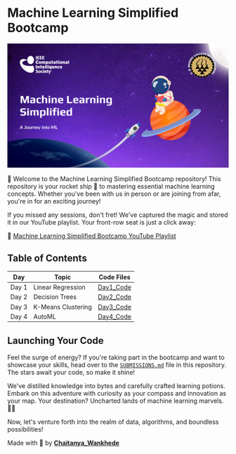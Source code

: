 # Machine Learning Simplified Bootcamp

![Bootcamp Title](./image/MachineLearningSimplifiedReadme.png)

🚀 Welcome to the Machine Learning Simplified Bootcamp repository! This repository is your rocket ship 🚀 to mastering essential machine learning concepts. Whether you've been with us in person or are joining from afar, you're in for an exciting journey!

If you missed any sessions, don't fret! We've captured the magic and stored it in our YouTube playlist. Your front-row seat is just a click away:

🎥 [Machine Learning Simplified Bootcamp YouTube Playlist](https://www.youtube.com/your_playlist_link_here)

## Table of Contents

| Day   | Topic                  | Code Files          |
|-------|------------------------|---------------------|
| Day 1 | Linear Regression      | [Day1_Code](./Day-1/)  |
| Day 2 | Decision Trees         | [Day2_Code](./Day-2/)  |
| Day 3 | K-Means Clustering     | [Day3_Code](./Day-3/)  |
| Day 4 | AutoML                 | [Day4_Code](./Day-4/)  |

## Launching Your Code

Feel the surge of energy? If you're taking part in the bootcamp and want to showcase your skills, head over to the [`SUBMISSIONS.md`](./SUBMISSIONS.MD) file in this repository. The stars await your code, so make it shine!

We've distilled knowledge into bytes and carefully crafted learning potions. Embark on this adventure with curiosity as your compass and innovation as your map. Your destination? Uncharted lands of machine learning marvels. 🌌✨

Now, let's venture forth into the realm of data, algorithms, and boundless possibilities!

Made with <B>💖</B> by <B>[Chaitanya_Wankhede](https://github.com/Babban33?tab=repositories)</B>
